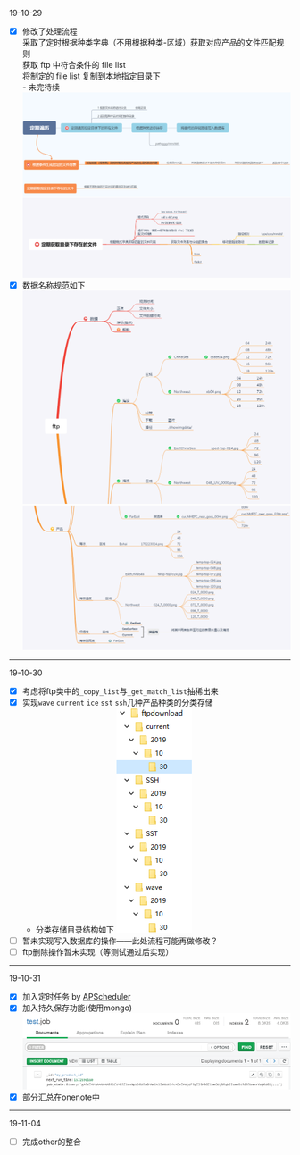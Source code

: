 
19-10-29

- [x] 修改了处理流程  
       采取了定时根据种类字典（不用根据种类-区域）获取对应产品的文件匹配规则  
       获取 ftp 中符合条件的 file list  
       将制定的 file list 复制到本地指定目录下  
       - 未完待续
      ![alt 流程](../../document/img/readme/TIM截图20191029222802.png)
      ![alt 流程](../../document/img/readme/TIM截图20191029222815.png)
- [x] 数据名称规范如下
      ![alt 流程](../../document/img/readme/TIM截图20191029222836.png)
      ![alt 流程](../../document/img/readme/TIM截图20191029222845.png)

---

19-10-30
- [x] 考虑将ftp类中的`_copy_list`与`_get_match_list`抽稀出来
- [x] 实现`wave` `current` `ice` `sst` `ssh`几种产品种类的分类存储
  * 分类存储目录结构如下
  ![alt 分类存储目录结构](../../document/img/readme/TIM截图20191030105035.png)
- [ ] 暂未实现写入数据库的操作——此处流程可能再做修改？
- [ ] ftp删除操作暂未实现（等测试通过后实现）

---

19-10-31 
- [x] 加入定时任务 by [APScheduler](https://apscheduler.readthedocs.io/en/latest/userguide.html#)
- [x] 加入持久保存功能(使用mongo)
![alt scheduler持久化保存](../../document/img/readme/TIM20191031163308.png)
- [x] 部分汇总在onenote中

---

19-11-04
- [ ] 完成other的整合